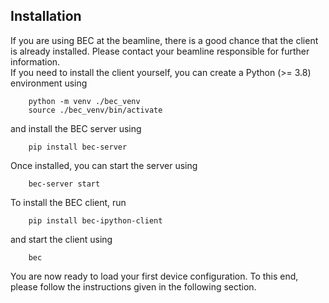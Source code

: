 ## Installation
If you are using BEC at the beamline, there is a good chance that the client is already installed. Please contact your beamline responsible for further information.  
If you need to install the client yourself, you can create a Python (>= 3.8) environment using

```{code-block} bash
    python -m venv ./bec_venv
    source ./bec_venv/bin/activate
```

and install the BEC server using

```{code-block} bash
    pip install bec-server
```

Once installed, you can start the server using

```{code-block} bash
    bec-server start
```

To install the BEC client, run

```{code-block} bash
    pip install bec-ipython-client
```

and start the client using

```{code-block} bash
    bec
```

You are now ready to load your first device configuration. To this end, please follow the instructions given in the following section.